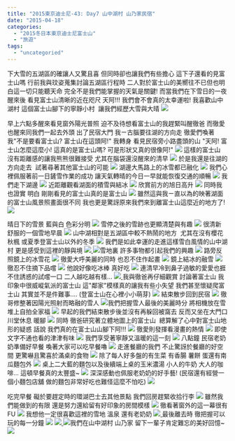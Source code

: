 ```yaml
---
title: "2015東京迪士尼-43: Day7 山中湖村 山乃家民宿"
date: "2015-04-18"
categories: 
  - "2015冬日本東京迪士尼富士山"
  - "旅遊"
tags: 
  - "uncategoried"
---
```


下大雪的五湖區的確讓人又驚且喜 但同時卻也讓我們有些擔心 這下子還看的見富士山嗎 行前我與玟姿蒐集討論五湖區行程時 二人對於富士山的美嚮往不已但也明白這一切只能聽天命 完全不是我們能掌握的天氣是關鍵! 而當我們在下雪日的一夜醒來後 看見富士山清晰的近在咫尺 天阿!!! 我們會不會真的太幸運啦! 我喜歡山中湖村 這個富士山腳下的寧靜小村  讓我們經歷大雪與大晴 [![](images/16067164964_b39ce05337.jpg)](http://flickr.com/photos/33703965@N00/16067164964)

早上六點多醒來看見窗外陽光普照 迫不及待想看富士山的我趕緊叫醒徹爸 而徹愛也醒來同我們一起去外頭 出了民宿大門 我ㄧ古腦要往湖的方向走 徹愛們喚著我"不是要看富士山? 富士山在這頭阿!" 我轉身 看見民宿旁小路盡頭的山 "天阿! 富士山怎麼這麼小! 這真的是富士山嗎? 可是形狀又真的很像阿!" [![](images/16688141561_74a9b29f33.jpg)](http://flickr.com/photos/33703965@N00/16688141561) 這樣的富士山 沒有距離感的讓我熊熊很難接受 尤其在腦袋還沒醒來的清早 ![](images/16067167014_03b6fc6937.jpg) 於是我還是往湖的方向走去  試著尋著其他富士山的可能 ![](images/16689494245_420356a88f.jpg) 湖邊大馬路上的冰雪都已融化 [![](images/16069532883_d59c0bd3fc.jpg)](http://flickr.com/photos/33703965@N00/16069532883) 我們心裡佩服著前一日鏟雪作業的成功 讓天氣轉晴的今日一早就能恢復交通的順暢 [![](images/16482205427_a668f8fc7c.jpg)](http://flickr.com/photos/33703965@N00/16482205427) 我們走下湖邊 [![](images/16069527043_72270a7b76.jpg)](http://flickr.com/photos/33703965@N00/16069527043) 近距離觀看湖面的積雪與結冰 [![](images/16482208317_848bf9199a.jpg)](http://flickr.com/photos/33703965@N00/16482208317) 欣賞前方的旭日高升 [![](images/16067156144_d80667c7ac.jpg)](http://flickr.com/photos/33703965@N00/16067156144) 同時我也證實 明白 剛剛看見的富士山真的是富士山 ![](images/16501899168_38fbc3f180.jpg) 雖然這與我ㄧ直以為的映著湖面的富士山風景照畫面很不同 我也更是驚訝原來我們來到離富士山這麼近的地方了! ![](images/16501898258_255f8d3d5f.jpg) 

晴日下的雪景 藍與白 色彩分明 [![](images/16067155004_7860db52c9.jpg)](http://flickr.com/photos/33703965@N00/16067155004) 雪停之後的雪跡也更顯清楚與有趣 [![](images/16689481865_3b6206e695.jpg)](http://flickr.com/photos/33703965@N00/16689481865) 很清新 舒服的一個雪地早晨 [![](images/16482213007_2bca1dfbb6.jpg)](http://flickr.com/photos/33703965@N00/16482213007) 山中湖相對是五湖區中較不熱鬧的地方  尤其在沒有櫻花 秋楓 或夏季登富士山以外的冬季 [![](images/16688453152_296bba62d7.jpg)](http://flickr.com/photos/33703965@N00/16688453152) 我們是如此幸運的走進這樣雪白風情的山中湖村 更是感受到這裡的靜與境 ![](images/16688452252_4f8f1883b3.jpg)[ ![](images/16688451592_9e44891fd0.jpg)](http://flickr.com/photos/33703965@N00/16688451592)雪地裏 許多事物都引起我們的興趣 ![](images/16502084440_492d1b7259.jpg) 路旁反照鏡上的冰雪花 [![](images/16067149834_b15b4d1c6d.jpg)](http://flickr.com/photos/33703965@N00/16067149834) 徹愛大呼美麗的同時 也忍不住作起畫 ![](images/16688143621_05c91fb987.jpg) 鏡上結冰的融雪 ![](images/16069522413_e3d7d3c44b.jpg) 徹忍不住摘下品嚐 ![](images/16502083200_08222a2184.jpg) 他說好像吃冰棒 真好吃 ![](images/16503335559_256ca0e0d8.jpg) 連清早冷到鼻子過敏的愛愛也捱不住誘惑的試嚐一口 二人越吃越有樣... ![](images/16482199037_1f560f3b27.jpg)[ ](http://flickr.com/photos/33703965@N00/16688141561)我與徹爸再仔細觀賞 討論著富士山 我印象中很威嵷氣派的富士山 這"鄰家"模樣真的讓我有些小失望 我們甚至懷疑爬富士山 其實並不是件難事.... (登富士山在心裡小小萌芽) ![](images/16663537266_62ac9e2762.jpg) 結束散步回到民宿 ![](images/16688446122_e107f6e946.jpg) 徹哥修整著因陽光照射而略融的雪人 [![](images/16688139771_e49ff262f3.jpg)](http://flickr.com/photos/33703965@N00/16688139771)我們把握雪人最後的美麗時分 將相機放在雪堆上自拍全家福 ![](images/16069516883_24dee592aa.jpg) 早起的我們結束散步後並沒有再躲回被窩去 反而又坐在大門口川堂休息 暖腳 ![](images/16689471085_cfbeb51ba7.jpg) 同時 徹爸研究著立體地圖上的富士山  總算解了心中對富士山地形的疑惑 話說 我們真的在富士山山腳下阿!!! ![](images/16482190187_ff31c5903c.jpg) 徹愛則發揮看漫畫的熱情 ![](images/16067137684_bf4f92f80a.jpg) 即使文字不通也看的津津有味 ![](images/16502071170_1cc3109c33.jpg) 我們享受著寧靜又溫暖的這一刻 [![](images/16663519266_8528d7131d.jpg)](http://flickr.com/photos/33703965@N00/16663519266) 八點鐘 民宿老奶奶準備好早餐 喚著大家可以吃早餐嚕 [![](images/16502070750_9ca2a71515.jpg)](http://flickr.com/photos/33703965@N00/16502070750) 走進餐廳的我們 不止驚訝於餐廳的好空間 更驚嚇且驚喜於滿桌的食物 ![](images/16503323549_0e084dcb1f.jpg) 除了每人好多盤的有生菜 有香腸 薯餅 蛋還有南瓜麵包外 ![](images/16688435802_29edc59600.jpg) 桌上二大藍的麵包以及後續端上桌的玉米濃湯 小人的牛奶 大人的咖啡... 這頓早餐真的太豐盛~ ![](images/16502070190_342c048f18.jpg) 深深感動也佩服老奶奶的好手藝! (民宿還有經營一個小麵包店舖 做的麵包非常好吃也難怪這麼不怕吃) ![](images/16502070550_e2c6ee462c.jpg) 

吃完早餐 礙於要趕定時的環湖巴士去其他景點 我們回房趕緊收拾行李 ![](images/16688128561_30ff4c0cd9.jpg) 雖然我們能做到的有限 還是努力還給留有好印象的房間模樣 [![](images/16688126551_33707fef22.jpg)](http://flickr.com/photos/33703965@N00/16688126551) 徹看著窗外的這一幕很有FU ![](images/16689464795_b5004ccc45.jpg) 我想他一定很喜歡這裡的雪地 溫泉 還有老奶奶 ![](images/16067134564_526f1422ce.jpg)[ ](http://flickr.com/photos/33703965@N00/16688126551)最後離去時 徹把握可以玩的每一分鐘 [![](images/16501842558_530f6e103c.jpg)](http://flickr.com/photos/33703965@N00/16501842558)  [![](images/16482152187_eb011e556c.jpg)](http://flickr.com/photos/33703965@N00/16482152187)[ ![](images/16502035910_a5feb5f25c.jpg)](http://flickr.com/photos/33703965@N00/16502035910)我們在山中湖村 山乃家 留下一輩子肯定難忘的美好回憶~ [![](images/16067106934_10bea112da.jpg)](http://flickr.com/photos/33703965@N00/16067106934)
